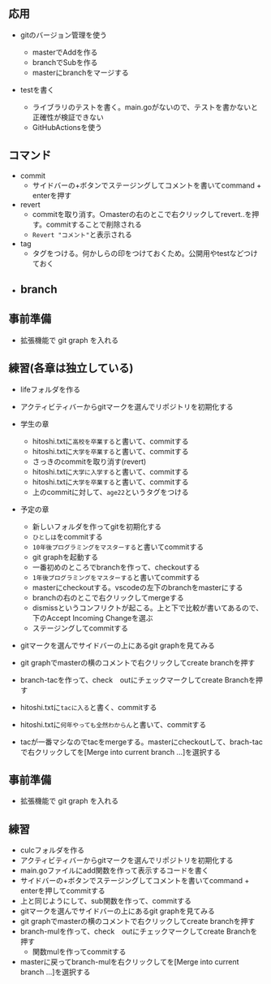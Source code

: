 ## 応用 
- gitのバージョン管理を使う
  - masterでAddを作る
  - branchでSubを作る
  - masterにbranchをマージする

- testを書く
  - ライブラリのテストを書く。main.goがないので、テストを書かないと正確性が検証できない
  - GitHubActionsを使う 

## コマンド
- commit
  - サイドバーの+ボタンでステージングしてコメントを書いてcommand + enterを押す
- revert
  - commitを取り消す。○masterの右のとこで右クリックしてrevert..を押す。commitすることで削除される
  - `Revert "コメント"`と表示される
- tag
  - タグをつける。何かしらの印をつけておくため。公開用やtestなどつけておく 
- branch
  -  

## 事前準備
- 拡張機能で git graph を入れる
## 練習(各章は独立している)
- lifeフォルダを作る
- アクティビティバーからgitマークを選んでリポジトリを初期化する
- 学生の章
  - hitoshi.txtに`高校を卒業する`と書いて、commitする
  - hitoshi.txtに`大学を卒業する`と書いて、commitする
  - さっきのcommitを取り消す(revert)
  - hitoshi.txtに`大学に入学する`と書いて、commitする
  - hitoshi.txtに`大学を卒業する`と書いて、commitする
  - 上のcommitに対して、`age22`というタグをつける

- 予定の章
  - 新しいフォルダを作ってgitを初期化する 
  - `ひとしは`をcommitする
  - `10年後プログラミングをマスターする`と書いてcommitする 
  - git graphを起動する
  - 一番初めのところでbranchを作って、checkoutする
  - `1年後プログラミングをマスターする`と書いてcommitする
  - masterにcheckoutする。vscodeの左下のbranchをmasterにする
  - branchの右のとこで右クリックしてmergeする
  - dismissというコンフリクトが起こる。上と下で比較が書いてあるので、下のAccept Incoming Changeを選ぶ
  - ステージングしてcommitする

- gitマークを選んでサイドバーの上にあるgit graphを見てみる
- git graphでmasterの横のコメントで右クリックしてcreate branchを押す
- branch-tacを作って、check　outにチェックマークしてcreate Branchを押す
- hitoshi.txtに`tacに入る`と書く、commitする
- hitoshi.txtに`何年やっても全然わからん`と書いて、commitする
- tacが一番マシなのでtacをmergeする。masterにcheckoutして、brach-tacで右クリックしてを\[Merge into current branch ...]を選択する

## 事前準備
- 拡張機能で git graph を入れる
## 練習
- culcフォルダを作る
- アクティビティバーからgitマークを選んでリポジトリを初期化する
- main.goファイルにadd関数を作って表示するコードを書く
- サイドバーの+ボタンでステージングしてコメントを書いてcommand + enterを押してcommitする
- 上と同じようにして、sub関数を作って、commitする
- gitマークを選んでサイドバーの上にあるgit graphを見てみる
- git graphでmasterの横のコメントで右クリックしてcreate branchを押す
- branch-mulを作って、check　outにチェックマークしてcreate Branchを押す
  - 関数mulを作ってcommitする 
- masterに戻ってbranch-mulを右クリックしてを\[Merge into current branch ...]を選択する
